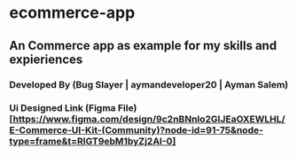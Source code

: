 # ecommerce-app
## An Commerce app as example for my skills and expieriences
### Developed By (Bug Slayer | aymandeveloper20 | Ayman Salem)
### Ui Designed Link (Figma File)[https://www.figma.com/design/9c2nBNnlo2GIJEaOXEWLHL/E-Commerce-UI-Kit-(Community)?node-id=91-75&node-type=frame&t=RlGT9ebM1byZj2AI-0]
